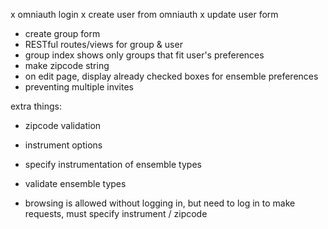 x omniauth login
x create user from omniauth
x update user form
- create group form
- RESTful routes/views for group & user
- group index shows only groups that fit user's preferences
- make zipcode string
- on edit page, display already checked boxes for ensemble preferences
- preventing multiple invites





extra things:
- zipcode validation
- instrument options
- specify instrumentation of ensemble types
- validate ensemble types

- browsing is allowed without logging in, but need to log in to make requests, must specify instrument / zipcode